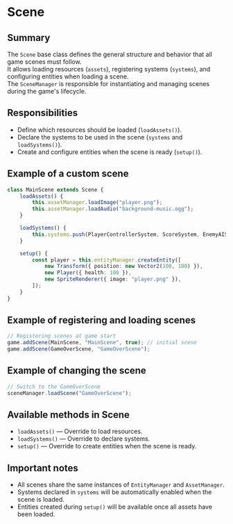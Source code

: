 # Scene

## Summary

The `Scene` base class defines the general structure and behavior that all game scenes must follow.  
It allows loading resources (`assets`), registering systems (`systems`), and configuring entities when loading a scene.  
The `SceneManager` is responsible for instantiating and managing scenes during the game's lifecycle.

## Responsibilities

-   Define which resources should be loaded (`loadAssets()`).
-   Declare the systems to be used in the scene (`systems` and `loadSystems()`).
-   Create and configure entities when the scene is ready (`setup()`).

## Example of a custom scene

```typescript
class MainScene extends Scene {
    loadAssets() {
        this.assetManager.loadImage("player.png");
        this.assetManager.loadAudio("background-music.ogg");
    }

    loadSystems() {
        this.systems.push(PlayerControllerSystem, ScoreSystem, EnemyAISystem, PauseMenuSystem);
    }

    setup() {
        const player = this.entityManager.createEntity([
            new Transform({ position: new Vector2(100, 100) }),
            new Player({ health: 100 }),
            new SpriteRenderer({ image: "player.png" }),
        ]);
    }
}
```

## Example of registering and loading scenes

```typescript
// Registering scenes at game start
game.addScene(MainScene, "MainScene", true); // initial scene
game.addScene(GameOverScene, "GameOverScene");
```

## Example of changing the scene

```typescript
// Switch to the GameOverScene
sceneManager.loadScene("GameOverScene");
```

## Available methods in Scene

-   `loadAssets()` — Override to load resources.
-   `loadSystems()` — Override to declare systems.
-   `setup()` — Override to create entities when the scene is ready.

## Important notes

-   All scenes share the same instances of `EntityManager` and `AssetManager`.
-   Systems declared in `systems` will be automatically enabled when the scene is loaded.
-   Entities created during `setup()` will be available once all assets have been loaded.
